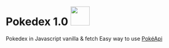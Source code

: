 # Pokedex 1.0 <a href="https://pokeapi.co/api/v2/pokemon/charmander"><img src='https://veekun.com/dex/media/pokemon/global-link/4.png' height=50px/></a>
Pokedex in Javascript vanilla & fetch
Easy way to use [PokéApi](http://pokeapi.co/) 




